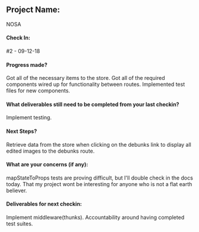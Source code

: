 ## Project Name:
NOSA

#### Check In: 
#2 - 09-12-18

#### Progress made?
Got all of the necessary items to the store.  Got all of the required components wired up for functionality between routes.
Implemented test files for new components.

#### What deliverables still need to be completed from your last checkin?
Implement testing.  

#### Next Steps?
Retrieve data from the store when clicking on the debunks link to display all edited images to the 
debunks route.

#### What are your concerns (if any):
mapStateToProps tests are proving difficult, but I'll double check in the docs today.
That my project wont be interesting for anyone who is not a flat earth believer.

#### Deliverables for next checkin:
Implement middleware(thunks).
Accountability around having completed test suites.  
